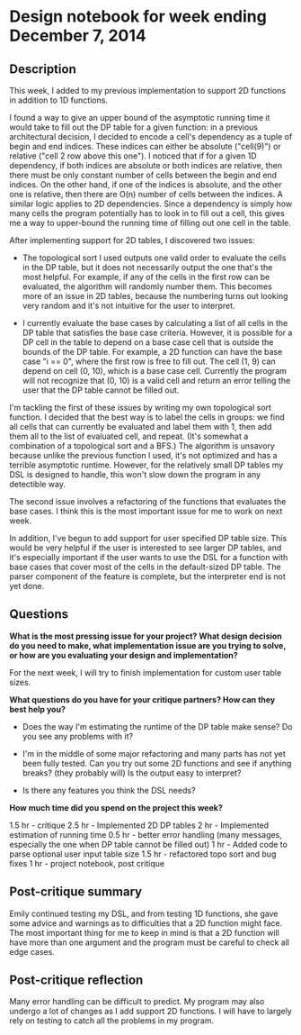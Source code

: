 # Design notebook for week ending December 7, 2014

## Description

This week, I added to my previous implementation to support 2D functions in addition to 1D functions.

I found a way to give an upper bound of the asymptotic running time it would take to fill out the DP table for a given function: in a previous architectural decision, I decided to encode a cell's dependency as a tuple of begin and end indices. These indices can either be absolute ("cell(9)") or relative ("cell 2 row above this one"). I noticed that if for a given 1D dependency, if both indices are absolute or both indices are relative, then there must be only constant number of cells between the begin and end indices. On the other hand, if one of the indices is absolute, and the other one is relative, then there are O(n) number of cells between the indices. A similar logic applies to 2D dependencies. Since a dependency is simply how many cells the program potentially has to look in to fill out a cell, this gives me a way to upper-bound the running time of filling out one cell in the table.

After implementing support for 2D tables, I discovered two issues:

* The topological sort I used outputs one valid order to evaluate the cells in the DP table, but it does not necessarily output the one that's the most helpful. For example, if any of the cells in the first row can be evaluated, the algorithm will randomly number them. This becomes more of an issue in 2D tables, because the numbering turns out looking very random and it's not intuitive for the user to interpret.

* I currently evaluate the base cases by calculating a list of all cells in the DP table that satisfies the base case criteria. However, it is possible for a DP cell in the table to depend on a base case cell that is outside the bounds of the DP table. For example, a 2D function can have the base case "i == 0", where the first row is free to fill out. The cell (1, 9) can depend on cell (0, 10), which is a base case cell. Currently the program will not recognize that (0, 10) is a valid cell and return an error telling the user that the DP table cannot be filled out.

I'm tackling the first of these issues by writing my own topological sort function. I decided that the best way is to label the cells in groups: we find all cells that can currently be evaluated and label them with 1, then add them all to the list of evaluated cell, and repeat. (It's somewhat a combination of a topological sort and a BFS.) The algorithm is unsavory because unlike the previous function I used, it's not optimized and has a terrible asymptotic runtime. However, for the relatively small DP tables my DSL is designed to handle, this won't slow down the program in any detectible way.

The second issue involves a refactoring of the functions that evaluates the base cases. I think this is the most important issue for me to work on next week.

In addition, I've begun to add support for user specified DP table size. This would be very helpful if the user is interested to see larger DP tables, and it's especially important if the user wants to use the DSL for a function with base cases that cover most of the cells in the default-sized DP table. The parser component of the feature is complete, but the interpreter end is not yet done.

## Questions

**What is the most pressing issue for your project? What design decision do
you need to make, what implementation issue are you trying to solve, or how
are you evaluating your design and implementation?**

For the next week, I will try to finish implementation for custom user table sizes. 

**What questions do you have for your critique partners? How can they best help
you?**

* Does the way I'm estimating the runtime of the DP table make sense? Do you see any problems with it?

* I'm in the middle of some major refactoring and many parts has not yet been fully tested. Can you try out some 2D functions and see if anything breaks? (they probably will) Is the output easy to interpret?

* Is there any features you think the DSL needs?

**How much time did you spend on the project this week?**

1.5 hr - critique
2.5 hr - Implemented 2D DP tables
2 hr - Implemented estimation of running time
0.5 hr - better error handling (many messages, especially the one when DP table cannot be filled out)
1 hr - Added code to parse optional user input table size
1.5 hr - refactored topo sort and bug fixes
1 hr - project notebook, post critique

## Post-critique summary

Emily continued testing my DSL, and from testing 1D functions, she gave some advice and warnings as to difficulties that a 2D function might face. The most important thing for me to keep in mind is that a 2D function will have more than one argument and the program must be careful to check all edge cases.

## Post-critique reflection

Many error handling can be difficult to predict. My program may also undergo a lot of changes as I add support 2D functions. I will have to largely rely on testing to catch all the problems in my program.
